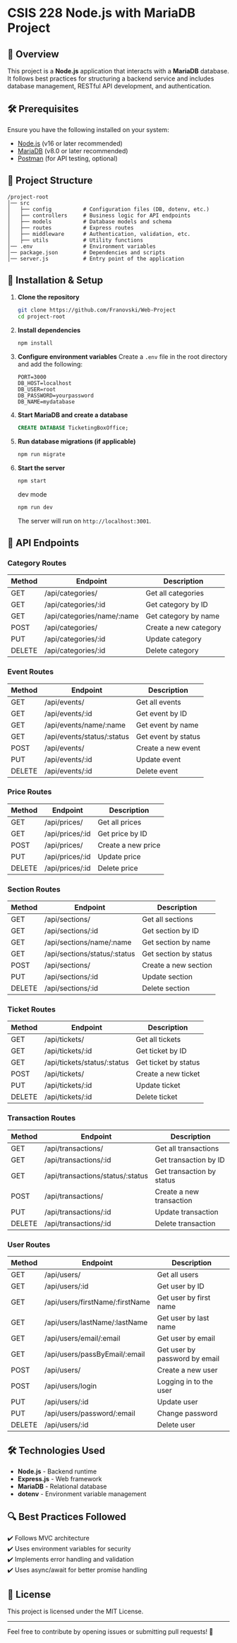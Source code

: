 # CSIS 228 Node.js with MariaDB Project

## 📌 Overview
This project is a **Node.js** application that interacts with a **MariaDB** database. It follows best practices for structuring a backend service and includes database management, RESTful API development, and authentication.

## 🛠 Prerequisites
Ensure you have the following installed on your system:
- [Node.js](https://nodejs.org/) (v16 or later recommended)
- [MariaDB](https://www.MariaDB.com/) (v8.0 or later recommended)
- [Postman](https://www.postman.com/) (for API testing, optional)

## 📂 Project Structure
```
/project-root
│── src
│   ├── config          # Configuration files (DB, dotenv, etc.)
│   ├── controllers     # Business logic for API endpoints
│   ├── models          # Database models and schema
│   ├── routes          # Express routes
│   ├── middleware      # Authentication, validation, etc.
│   ├── utils           # Utility functions
│── .env                # Environment variables
│── package.json        # Dependencies and scripts
│── server.js           # Entry point of the application
```

## 🚀 Installation & Setup
1. **Clone the repository**
   ```sh
   git clone https://github.com/Franovski/Web-Project
   cd project-root
   ```

2. **Install dependencies**
   ```sh
   npm install
   ```

3. **Configure environment variables**
   Create a `.env` file in the root directory and add the following:
   ```env
   PORT=3000
   DB_HOST=localhost
   DB_USER=root
   DB_PASSWORD=yourpassword
   DB_NAME=mydatabase
   ```

4. **Start MariaDB and create a database**
   ```sql
   CREATE DATABASE TicketingBoxOffice;
   ```

5. **Run database migrations (if applicable)**
   ```sh
   npm run migrate
   ```

6. **Start the server**
   ```sh
   npm start
   ```
   dev mode
   ```sh
   npm run dev
   ```
   The server will run on `http://localhost:3001`.

## 📌 API Endpoints
### Category Routes
| Method | Endpoint        | Description         |
|--------|----------------|---------------------|
| GET    | /api/categories/         | Get all categories      |
| GET    | /api/categories/:id     | Get category by ID     |
| GET    | /api/categories/name/:name    | Get category by name     |
| POST   | /api/categories/        | Create a new category  |
| PUT    | /api/categories/:id     | Update category       |
| DELETE | /api/categories/:id     | Delete category      |

### Event Routes
| Method | Endpoint        | Description         |
|--------|----------------|---------------------|
| GET    | /api/events/         | Get all events     |
| GET    | /api/events/:id     | Get event by ID     |
| GET    | /api/events/name/:name    | Get event by name     |
| GET    | /api/events/status/:status   | Get event by status    |
| POST   | /api/events/        | Create a new event  |
| PUT    | /api/events/:id     | Update event      |
| DELETE | /api/events/:id     | Delete event      |

### Price Routes
| Method | Endpoint        | Description         |
|--------|----------------|---------------------|
| GET    | /api/prices/         | Get all prices      |
| GET    | /api/prices/:id     | Get price by ID     |
| POST   | /api/prices/        | Create a new price  |
| PUT    | /api/prices/:id     | Update price       |
| DELETE | /api/prices/:id     | Delete price      |

### Section Routes
| Method | Endpoint        | Description         |
|--------|----------------|---------------------|
| GET    | /api/sections/         | Get all sections      |
| GET    | /api/sections/:id     | Get section by ID     |
| GET    | /api/sections/name/:name    | Get section by name     |
| GET    | /api/sections/status/:status    | Get section by status     |
| POST   | /api/sections/        | Create a new section  |
| PUT    | /api/sections/:id     | Update section       |
| DELETE | /api/sections/:id     | Delete section      |

### Ticket Routes
| Method | Endpoint        | Description         |
|--------|----------------|---------------------|
| GET    | /api/tickets/         | Get all tickets      |
| GET    | /api/tickets/:id     | Get ticket by ID     |
| GET    | /api/tickets/status/:status    | Get ticket by status     |
| POST   | /api/tickets/        | Create a new ticket  |
| PUT    | /api/tickets/:id     | Update ticket       |
| DELETE | /api/tickets/:id     | Delete ticket      |

### Transaction Routes
| Method | Endpoint        | Description         |
|--------|----------------|---------------------|
| GET    | /api/transactions/         | Get all transactions      |
| GET    | /api/transactions/:id     | Get transaction by ID     |
| GET    | /api/transactions/status/:status    | Get transaction by status     |
| POST   | /api/transactions/        | Create a new transaction  |
| PUT    | /api/transactions/:id     | Update transaction       |
| DELETE | /api/transactions/:id     | Delete transaction      |

### User Routes
| Method | Endpoint        | Description         |
|--------|----------------|---------------------|
| GET    | /api/users/         | Get all users      |
| GET    | /api/users/:id     | Get user by ID     |
| GET    | /api/users/firstName/:firstName    | Get user by first name     |
| GET    | /api/users/lastName/:lastName    | Get user by last name     |
| GET    | /api/users/email/:email    | Get user by email   |
| GET    | /api/users/passByEmail/:email    | Get user by password by email    |
| POST   | /api/users/        | Create a new user  |
| POST   | /api/users/login       | Logging in to the user  |
| PUT    | /api/users/:id     | Update user        |
| PUT    | /api/users/password/:email     | Change password     |
| DELETE | /api/users/:id     | Delete user        |

## 🛠 Technologies Used
- **Node.js** - Backend runtime
- **Express.js** - Web framework
- **MariaDB** - Relational database
- **dotenv** - Environment variable management

## 🔍 Best Practices Followed
✔️ Follows MVC architecture  
✔️ Uses environment variables for security  
✔️ Implements error handling and validation  
✔️ Uses async/await for better promise handling

## 📝 License
This project is licensed under the MIT License.

---
Feel free to contribute by opening issues or submitting pull requests! 🚀
